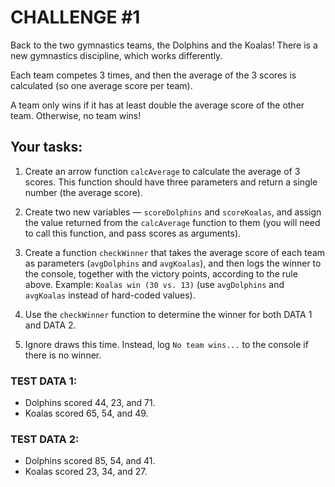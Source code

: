 # CHALLENGE #1

Back to the two gymnastics teams, the Dolphins and the Koalas! There is a new gymnastics discipline, which works differently.

Each team competes 3 times, and then the average of the 3 scores is calculated (so one average score per team).

A team only wins if it has at least double the average score of the other team. Otherwise, no team wins!

## Your tasks:

1. Create an arrow function `calcAverage` to calculate the average of 3 scores. This function should have three parameters and return a single number (the average score).

2. Create two new variables — `scoreDolphins` and `scoreKoalas`, and assign the value returned from the `calcAverage` function to them (you will need to call this function, and pass scores as arguments).

3. Create a function `checkWinner` that takes the average score of each team as parameters (`avgDolphins` and `avgKoalas`), and then logs the winner to the console, together with the victory points, according to the rule above. Example: `Koalas win (30 vs. 13)` (use `avgDolphins` and `avgKoalas` instead of hard-coded values).

4. Use the `checkWinner` function to determine the winner for both DATA 1 and DATA 2.

5. Ignore draws this time. Instead, log `No team wins...` to the console if there is no winner.

### TEST DATA 1:
- Dolphins scored 44, 23, and 71.
- Koalas scored 65, 54, and 49.

### TEST DATA 2:
- Dolphins scored 85, 54, and 41.
- Koalas scored 23, 34, and 27.

